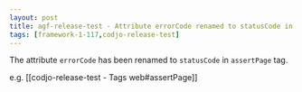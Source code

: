 ```yaml
---
layout: post
title: agf-release-test - Attribute errorCode renamed to statusCode in assertPage tag
tags: [framework-1-117,codjo-release-test]
---
```

The attribute ```errorCode``` has been renamed to ```statusCode``` in ```assertPage``` tag.

e.g. [[codjo-release-test - Tags web#assertPage]]